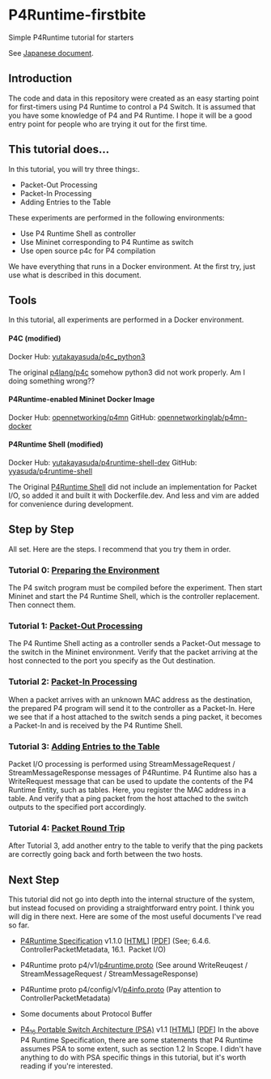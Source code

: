 # P4Runtime-firstbite
Simple P4Runtime tutorial for starters

See [Japanese document](docs_ja/README.md).

## Introduction

The code and data in this repository were created as an easy starting point for first-timers using P4 Runtime to control a P4 Switch. It is assumed that you have some knowledge of P4 and P4 Runtime. I hope it will be a good entry point for people who are trying it out for the first time.

## This tutorial does…

In this tutorial, you will try three things:.

- Packet-Out Processing
- Packet-In Processing
- Adding Entries to the Table

These experiments are performed in the following environments:

- Use P4 Runtime Shell as controller
- Use Mininet corresponding to P4 Runtime as switch
- Use open source p4c for P4 compilation

We have everything that runs in a Docker environment. At the first try, just use what is described in this document.

## Tools

In this tutorial, all experiments are performed in a Docker environment.

#### P4C (modified)

Docker Hub: [yutakayasuda/p4c_python3](https://hub.docker.com/repository/docker/yutakayasuda/p4c_python3)

The original [p4lang/p4c](https://hub.docker.com/r/p4lang/p4c) somehow python3 did not work properly. Am I doing something wrong??

#### P4Runtime-enabled Mininet Docker Image

Docker Hub: [opennetworking/p4mn](https://hub.docker.com/r/opennetworking/p4mn)
GitHub: [opennetworkinglab/p4mn-docker](https://github.com/opennetworkinglab/p4mn-docker)

#### P4Runtime Shell (modified)

Docker Hub: [yutakayasuda/p4runtime-shell-dev](https://hub.docker.com/repository/docker/yutakayasuda/p4runtime-shell-dev)
GitHub: [yyasuda/p4runtime-shell](https://github.com/yyasuda/p4runtime-shell)

The Original [P4Runtime Shell](https://hub.docker.com/r/p4lang/p4runtime-sh) did not include an implementation for Packet I/O, so added it and built it with Dockerfile.dev. And less and vim are added for convenience during development.

## Step by Step

All set. Here are the steps. I recommend that you try them in order.

### Tutorial 0: [Preparing the Environment](./t0_prepare.md)

The P4 switch program must be compiled before the experiment. Then start Mininet and start the P4 Runtime Shell, which is the controller replacement. Then connect them.

### Tutorial 1: [Packet-Out Processing](./t1_packet-out.md)

The P4 Runtime Shell acting as a controller sends a Packet-Out message to the switch in the Mininet environment. Verify that the packet arriving at the host connected to the port you specify as the Out destination.

### Tutorial 2: [Packet-In Processing](./t2_packet-in.md)

When a packet arrives with an unknown MAC address as the destination, the prepared P4 program will send it to the controller as a Packet-In. Here we see that if a host attached to the switch sends a ping packet, it becomes a Packet-In and is received by the P4 Runtime Shell.

### Tutorial 3: [Adding Entries to the Table](./t3_add-entry.md)

Packet I/O processing is performed using StreamMessageRequest / StreamMessageResponse messages of P4Runtime. P4 Runtime also has a WriteRequest message that can be used to update the contents of the P4 Runtime Entity, such as tables. Here, you register the MAC address in a table. And verify that a ping packet from the host attached to the switch outputs to the specified port accordingly.

### Tutorial 4: [Packet Round Trip](./t4_roundtrip.md)

After Tutorial 3, add another entry to the table to verify that the ping packets are correctly going back and forth between the two hosts.

## Next Step

This tutorial did not go into depth into the internal structure of the system, but instead focused on providing a straightforward entry point. I think you will dig in there next. Here are some of the most useful documents I've read so far.

- [P4Runtime Specification](https://p4.org/specs/) v1.1.0 [[HTML](https://p4.org/p4runtime/spec/v1.1.0/P4Runtime-Spec.html)] [[PDF](https://p4.org/p4runtime/spec/v1.1.0/P4Runtime-Spec.pdf)]
  (See; 6.4.6. ControllerPacketMetadata, 16.1. Packet I/O)
- P4Runtime proto p4/v1/[p4runtime.proto](https://github.com/p4lang/p4runtime/blob/master/proto/p4/v1/p4runtime.proto) 
  (See around WriteReuqest / StreamMessageRequest / StreamMessageResponse)
- P4Runtime proto p4/config/v1/[p4info.proto](https://github.com/p4lang/p4runtime/blob/master/proto/p4/config/v1/p4info.proto) 
  (Pay attention to ControllerPacketMetadata)
- Some documents about Protocol Buffer

- [P4<sub>16</sub> Portable Switch Architecture (PSA)](https://p4.org/specs/) v1.1 [[HTML](https://p4.org/p4-spec/docs/PSA-v1.1.0.html)] [[PDF](https://p4.org/p4-spec/docs/PSA-v1.1.0.pdf)]
  In the above P4 Runtime Specification, there are some statements that P4 Runtime assumes PSA to some extent, such as section 1.2 In Scope. I didn't have anything to do with PSA specific things in this tutorial, but it's worth reading if you're interested.

